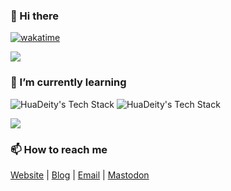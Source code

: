 ### 👋 Hi there

[![wakatime](https://wakatime.com/badge/user/6cc98766-7a6e-4b0c-8369-d5e53d575b54.svg)](https://wakatime.com/@6cc98766-7a6e-4b0c-8369-d5e53d575b54)

<picture>
<source  
  srcset="https://ghreadme.huadeity.com/api?username=HuaDeity&bg_color=1e1e2e&text_color=cdd6f4&icon_color=cba6f7&title_color=94e2d5&show_icons=true&hide_border=true"
  media="(prefers-color-scheme: dark)"
/>
<source
  srcset="https://ghreadme.huadeity.com/api?username=HuaDeity&bg_color=eff1f5&text_color=4c4f69&icon_color=8839ef&title_color=179299&show_icons=true&hide_border=true"
  media="(prefers-color-scheme: light), (prefers-color-scheme: no-preference)"
/>
<img src="https://ghreadme.huadeity.com/api?username=HuaDeity&
bg_color=eff1f5&text_color=4c4f69&icon_color=8839ef&title_color=179299&show_icons=true&hide_border=true" />
</picture>

### 🌱 I’m currently learning

![HuaDeity's Tech Stack](https://github-readme-tech-stack.vercel.app/api/cards?showBorder=false&lineCount=2&theme=catppuccin_mocha&line1=PyTorch,PyTorch,auto;Swift,Swift,auto;&line2=electron,Electron,auto;vuedotjs,Vue.js,auto;TailwindCSS,Tailwind%20CSS,auto#gh-dark-mode-only)
![HuaDeity's Tech Stack](https://github-readme-tech-stack.vercel.app/api/cards?showBorder=false&lineCount=2&theme=catppuccin_latte&line1=PyTorch,PyTorch,auto;Swift,Swift,auto;&line2=electron,Electron,auto;vuedotjs,Vue.js,auto;TailwindCSS,Tailwind%20CSS,auto#gh-light-mode-only)

<picture>
  <source
    srcset="https://github-readme-tech-stack.vercel.app/api/cards?showBorder=false&lineCount=2&theme=catppuccin_mocha&line1=PyTorch,PyTorch,auto;Swift,Swift,auto;&line2=electron,Electron,auto;vuedotjs,Vue.js,auto;TailwindCSS,Tailwind%20CSS,auto"
    media="(prefers-color-scheme: dark)"
  />
  <source
    srcset="https://github-readme-tech-stack.vercel.app/api/cards?showBorder=false&lineCount=2&theme=catppuccin_latte&line1=PyTorch,PyTorch,auto;Swift,Swift,auto;&line2=electron,Electron,auto;vuedotjs,Vue.js,auto;TailwindCSS,Tailwind%20CSS,auto"
    media="(prefers-color-scheme: light), (prefers-color-scheme: no-preference)"
  />
  <img src="hhttps://github-readme-tech-stack.vercel.app/api/cards?
  showBorder=false&lineCount=2&theme=catppuccin_mocha&line1=PyTorch,
  PyTorch,auto;Swift,Swift,auto;&line2=electron,Electron,auto;vuedotjs,Vue.js,auto;TailwindCSS,Tailwind%20CSS,auto" />
</picture>

### 📫 How to reach me

[Website](https://huadeity.com) | [Blog](https://blog.huadeity.com) | [Email](mailto:hello@huadeity.com) | <a rel="me" href="https://mastodon.social/@HuaDeity">Mastodon</a>

<!--
**HuaDeity/HuaDeity** is a ✨ _special_ ✨ repository because its `README.
md` (this file) appears on your GitHub profile.

Here are some ideas to get you started:

- 🔭 I’m currently working on ...
- 🌱 I’m currently learning ...
- 👯 I’m looking to collaborate on ...
- 🤔 I’m looking for help with ...
- 💬 Ask me about ...
- 📫 How to reach me: ...
- 😄 Pronouns: ...
- ⚡ Fun fact: ...
-->
